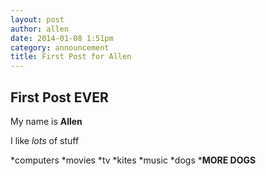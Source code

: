 ```yaml
---
layout: post
author: allen
date: 2014-01-08 1:51pm
category: announcement
title: First Post for Allen
---
```


## First Post EVER

My name is **Allen**

I like *lots* of stuff

*computers
*movies
*tv
*kites
*music
*dogs
***MORE DOGS**
